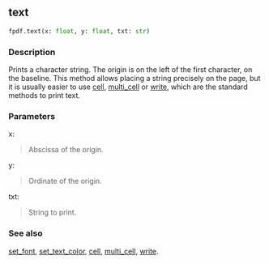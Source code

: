 ## text ##

```python
fpdf.text(x: float, y: float, txt: str)
```
### Description ###

Prints a character string. The origin is on the left of the first character, on the baseline. This method allows placing a string precisely on the page, but it is usually easier to use [cell](cell.md), [multi_cell](multi_cell.md) or [write](write.md), which are the standard methods to print text.

### Parameters ###

x:
> Abscissa of the origin.

y:
> Ordinate of the origin.

txt:
> String to print.

### See also ###

[set_font](set_font.md), [set_text_color](set_text_color.md), [cell](cell.md), [multi_cell](multi_cell.md), [write](write.md).
